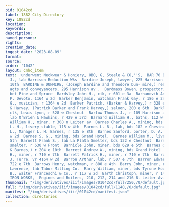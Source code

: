 ```yaml
---
pid: 01042cd
label: 1882 City Directory
key: 1882cd
location: 
keywords: 
description: 
named_persons: 
rights: 
creation_date: 
ingest_date: '2023-08-09'
format: 
source: 
order: '1042'
layout: cmhc_item
text: 'underwent Neckwear & Honiery, OBO, G, Steele & CO,''S,  BAR 70 BAR  Barbour
  J., lab Harrison Reduction Wks  Bardine Joseph, lawyer, 225 Harrison ay, r 517 e
  10th  BARDINE & DUNMIRE, (Joseph Bardine and Theodore Dun- mire,) real estate, mining
  agts and conveyancers, 295 Harrison av .  Bardmass Bowen, prospector, r ns 12th
  bet Pine and Spruce  Bardsley John H., cik, r 601 e 3a  Barhanovih Antonio, with
  P. Devoto, 1164 w 2d  Barker Benjamin, watchman Frank Gay, r 186 e 2nd  Barker Fen.
  G., musician, r 1364 e 2d  Barker Patrick, (Barker & Harvey,) r 328 e 4th  Barker
  & Harvey, (Patrick Barker and Frank Harvey,) saloon, 200 e 6th  Barklage William,
  clk, Lewis Lyon, r 528 w Chestnut  Barlow Thomas J., r 109 Harrison av  Barmar John,
  lab O’Brien & Hawkins, r 429 e 3rd  Barnard William H., baths, 112 w 4th  Basrnucastle
  William H., miner, r 308 n Leiter av  Barnes Charles A., mining, bds Grand Hotel  Barnes
  L. H., livery stable, 115 w 4th  Barnes L. 8., lab, bds 182 e Chestnut  Barnes Orpheus
  L., Manager L. H. Barnes, r 135 e 8th  Barnes Sanford, porter, D. A. Cowell, r 118
  w 2d  Barnes S. G., mining, bds Grand Hotel.  Barnes William M., livery, v 113 e
  5th  Barnett Frank S., lab La Plata Smelter, bds 132 e Chestnut  Barnett Joseph,
  smelter, r 630 w Front  Barnicle John, miner, bds 629 e 5th  Barnes George M., (Higinbotham
  & Barnes,) r 204 e 10th  Barrett Andrew W., mining, bds Grand Hotel  Barrett James
  H., miner, r 710 e 7th  Barrett Patrick H., miner, r 710 e 7th  Barro Louis, with
  J. Turre, vr 4164 w 2d  Barron Arthur, lab, r 507 e 7th  Barron Edward, lab, bds
  722 e 7th  Barrows Henry, watchman, r 800 e 4th  Barry John, miner, r 609 6 2nd  Barry
  Lawrence, lab Tabor Milling Co.  Barry William, miner, bds Tyrone House  Barsotti
  B., waiter Franceschi & Co., r 117 w 2d  Barth Christoph, miner, r 140 s Hemlock  PACIFIC
  IRON WORKS,  Engines and Boilers, 210, 212, 214 and 216 8. Leiter Av.          '
thumbnail: "/img/derivatives/iiif/images/01042cd/full/250,/0/default.jpg"
full: "/img/derivatives/iiif/images/01042cd/full/1140,/0/default.jpg"
manifest: "/img/derivatives/iiif/01042cd/manifest.json"
collection: directories
---
```

